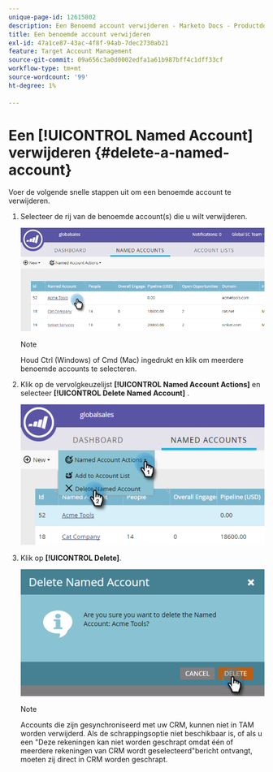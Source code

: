 ```yaml
---
unique-page-id: 12615802
description: Een Benoemd account verwijderen - Marketo Docs - Productdocumentatie
title: Een benoemde account verwijderen
exl-id: 47a1ce87-43ac-4f8f-94ab-7dec2730ab21
feature: Target Account Management
source-git-commit: 09a656c3a0d0002edfa1a61b987bff4c1dff33cf
workflow-type: tm+mt
source-wordcount: '99'
ht-degree: 1%

---
```


# Een [!UICONTROL Named Account] verwijderen {#delete-a-named-account}

Voer de volgende snelle stappen uit om een benoemde account te verwijderen.

1. Selecteer de rij van de benoemde account(s) die u wilt verwijderen.

   ![](assets/seven-1.png)

   >[!NOTE]
   >
   >Houd Ctrl (Windows) of Cmd (Mac) ingedrukt en klik om meerdere benoemde accounts te selecteren.

1. Klik op de vervolgkeuzelijst **[!UICONTROL Named Account Actions]** en selecteer **[!UICONTROL Delete Named Account]** .

   ![](assets/eight-1.png)

1. Klik op **[!UICONTROL Delete]**.

   ![](assets/nine-1.png)

   >[!NOTE]
   >
   >Accounts die zijn gesynchroniseerd met uw CRM, kunnen niet in TAM worden verwijderd. Als de schrappingsoptie niet beschikbaar is, of als u een &quot;Deze rekeningen kan niet worden geschrapt omdat één of meerdere rekeningen van CRM wordt geselecteerd&quot;bericht ontvangt, moeten zij direct in CRM worden geschrapt.
